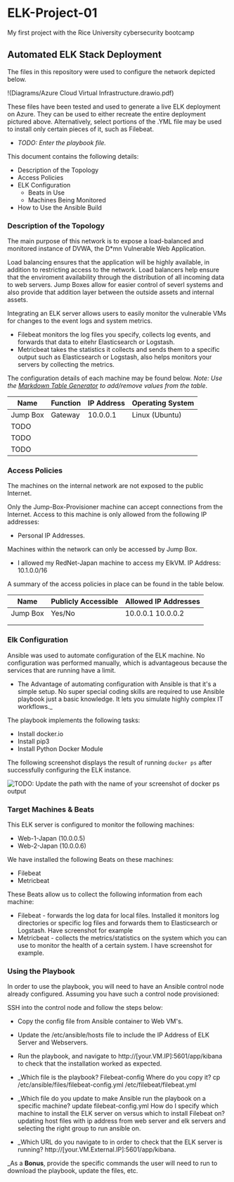 # ELK-Project-01
My first project with the Rice University cybersecurity bootcamp
## Automated ELK Stack Deployment

The files in this repository were used to configure the network depicted below.

!(Diagrams/Azure Cloud Virtual Infrastructure.drawio.pdf)

These files have been tested and used to generate a live ELK deployment on Azure. They can be used to either recreate the entire deployment pictured above. Alternatively, select portions of the .YML file may be used to install only certain pieces of it, such as Filebeat.

  - _TODO: Enter the playbook file._

This document contains the following details:
- Description of the Topology
- Access Policies
- ELK Configuration
  - Beats in Use
  - Machines Being Monitored
- How to Use the Ansible Build


### Description of the Topology

The main purpose of this network is to expose a load-balanced and monitored instance of DVWA, the D*mn Vulnerable Web Application.

Load balancing ensures that the application will be highly available, in addition to restricting access to the network.
Load balancers help ensure that the enviroment availability through the distribution of all incoming data to web servers. Jump Boxes allow for easier control of severl systems and also provide that addition layer between the outside assets and internal assets.

Integrating an ELK server allows users to easily monitor the vulnerable VMs for changes to the event logs and system metrics.
- Filebeat monitors the log files you specify, collects log events, and forwards that data to eitehr Elasticsearch or Logstash.
- Metricbeat takes the statistics it collects and sends them to a specific output such as Elasticsearch or Logstash, also helps monitors your servers by collecting the metrics.

The configuration details of each machine may be found below.
_Note: Use the [Markdown Table Generator](http://www.tablesgenerator.com/markdown_tables) to add/remove values from the table_.

| Name     | Function | IP Address | Operating System |
|----------|----------|------------|------------------|
| Jump Box | Gateway  | 10.0.0.1   | Linux (Ubuntu)           |
| TODO     |          |            |                  |
| TODO     |          |            |                  |
| TODO     |          |            |                  |

### Access Policies

The machines on the internal network are not exposed to the public Internet. 

Only the Jump-Box-Provisioner machine can accept connections from the Internet. Access to this machine is only allowed from the following IP addresses:
- Personal IP Addresses.

Machines within the network can only be accessed by Jump Box.
- I allowed my RedNet-Japan machine to access my ElkVM. IP Address: 10.1.0.0/16

A summary of the access policies in place can be found in the table below.

| Name     | Publicly Accessible | Allowed IP Addresses |
|----------|---------------------|----------------------|
| Jump Box | Yes/No              | 10.0.0.1 10.0.0.2    |
|          |                     |                      |
|          |                     |                      |

### Elk Configuration

Ansible was used to automate configuration of the ELK machine. No configuration was performed manually, which is advantageous because the services that are running have a limit.
- The Advantage of automating configuration with Ansible is that it's a simple setup. No super special coding skills are required to use Ansible playbook just a basic knowledge. It lets you simulate highly complex IT workflows._

The playbook implements the following tasks:
- Install docker.io
- Install pip3
- Install Python Docker Module

The following screenshot displays the result of running `docker ps` after successfully configuring the ELK instance.

![TODO: Update the path with the name of your screenshot of docker ps output](Images/docker_ps_output.png)

### Target Machines & Beats
This ELK server is configured to monitor the following machines:
- Web-1-Japan (10.0.0.5)
- Web-2-Japan (10.0.0.6)

We have installed the following Beats on these machines:
- Filebeat
- Metricbeat

These Beats allow us to collect the following information from each machine:
- Filebeat - forwards the log data for local files. Installed it monitors log directories or specific log files and forwards them to Elasticsearch or Logstash. Have screenshot for example
- Metricbeat - collects the metrics/statistics on the system which you can use to monitor the health of a certain system. I have screenshot for example.

### Using the Playbook
In order to use the playbook, you will need to have an Ansible control node already configured. Assuming you have such a control node provisioned: 

SSH into the control node and follow the steps below:
- Copy the config file from Ansible container to Web VM's.
- Update the /etc/ansible/hosts file to include the IP Address of ELK Server and Webservers.
- Run the playbook, and navigate to  http://[your.VM.IP]:5601/app/kibana to check that the installation worked as expected.

- _Which file is the playbook? Filebeat-config Where do you copy it? cp /etc/ansible/files/filebeat-config.yml /etc/filebeat/filebeat.yml
- _Which file do you update to make Ansible run the playbook on a specific machine? update filebeat-config.yml How do I specify which machine to install the ELK server on versus which to install Filebeat on? updating host files with ip address from web server and elk servers and selecting the right group to run ansible on.
- _Which URL do you navigate to in order to check that the ELK server is running? http://[your.VM.External.IP]:5601/app/kibana.

_As a **Bonus**, provide the specific commands the user will need to run to download the playbook, update the files, etc.
